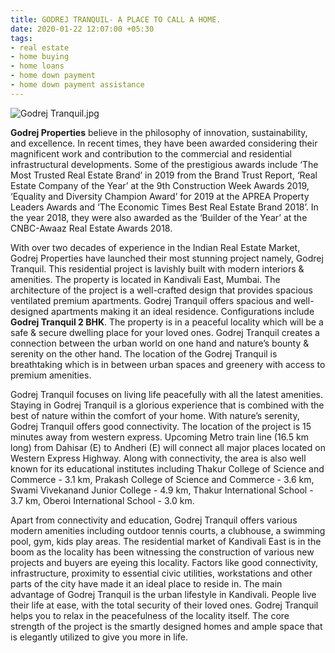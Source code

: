 ```yaml
---
title: GODREJ TRANQUIL- A PLACE TO CALL A HOME.
date: 2020-01-22 12:07:00 +05:30
tags:
- real estate
- home buying
- home loans
- home down payment
- home down payment assistance
---
```


![Godrej Tranquil.jpg](/uploads/Godrej%20Tranquil.jpg)

**Godrej Properties**[](https://homecapital.in/offering) believe in the philosophy of innovation, sustainability, and excellence. In recent times, they have been awarded considering their magnificent work and contribution to the commercial and residential infrastructural developments. Some of the prestigious awards include ‘The Most Trusted Real Estate Brand’ in 2019 from the Brand Trust Report, ‘Real Estate Company of the Year’ at the 9th Construction Week Awards 2019, ‘Equality and Diversity Champion Award’ for 2019 at the APREA Property Leaders Awards and ‘The Economic Times Best Real Estate Brand 2018’. In the year 2018, they were also awarded as the ‘Builder of the Year’ at the CNBC-Awaaz Real Estate Awards 2018.

With over two decades of experience in the Indian Real Estate Market, Godrej Properties have launched their most stunning project namely, Godrej Tranquil. This residential project is lavishly built with modern interiors & amenities. The property is located in Kandivali East, Mumbai. The architecture of the project is a well-crafted design that provides spacious ventilated premium apartments. Godrej Tranquil offers spacious and well-designed apartments making it an ideal residence. Configurations include **Godrej Tranquil 2 BHK**[](https://homecapital.in/project/18/godrej-tranquil). The property is in a peaceful locality which will be a safe & secure dwelling place for your loved ones. Godrej Tranquil creates a connection between the urban world on one hand and nature’s bounty & serenity on the other hand. The location of the Godrej Tranquil is breathtaking which is in between urban spaces and greenery with access to premium amenities.

Godrej Tranquil focuses on living life peacefully with all the latest amenities. Staying in Godrej Tranquil is a glorious experience that is combined with the best of nature within the comfort of your home. With nature’s serenity, Godrej Tranquil offers good connectivity. The location of the project is 15 minutes away from western express. Upcoming Metro train line (16.5 km long) from Dahisar (E) to Andheri (E) will connect all major places located on Western Express Highway. Along with connectivity, the area is also well known for its educational institutes including Thakur College of Science and Commerce - 3.1 km, Prakash College of Science and Commerce - 3.6 km, Swami Vivekanand Junior College - 4.9 km, Thakur International School - 3.7 km, Oberoi International School - 3.0 km.

Apart from connectivity and education, Godrej Tranquil offers various modern amenities including outdoor tennis courts, a clubhouse, a swimming pool, gym, kids play areas. The residential market of Kandivali East is in the boom as the locality has been witnessing the construction of various new projects and buyers are eyeing this locality. Factors like good connectivity, infrastructure, proximity to essential civic utilities, workstations and other parts of the city have made it an ideal place to reside in. The main advantage of Godrej Tranquil is the urban lifestyle in Kandivali. People live their life at ease, with the total security of their loved ones. Godrej Tranquil helps you to relax in the peacefulness of the locality itself. The core strength of the project is the smartly designed homes and ample space that is elegantly utilized to give you more in life.

